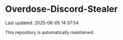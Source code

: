 # Overdose-Discord-Stealer

Last updated: 2025-06-05 14:37:54

This repository is automatically maintained.
